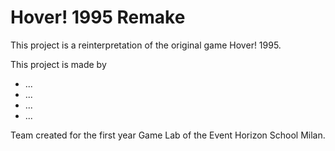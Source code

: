 # Hover! 1995 Remake

This project is a reinterpretation of the original game Hover! 1995.

This project is made by 
 - ...
 - ...
 - ...
 - ...

Team created for the first year Game Lab of the Event Horizon School Milan.
